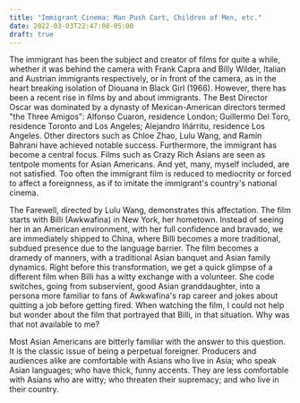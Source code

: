 ```yaml
---
title: "Immigrant Cinema: Man Push Cart, Children of Men, etc."
date: 2022-03-03T22:47:08-05:00
draft: true
---
```


The immigrant has been the subject and creator of films for quite a
while, whether it was behind the camera with Frank Capra and Billy
Wilder, Italian and Austrian immigrants respectively, or in front of
the camera, as in the heart breaking isolation of Diouana in Black
Girl (1966). However, there has been a recent rise in films by and
about immigrants. The Best Director Oscar was dominated by a dynasty
of Mexican-American directors termed "the Three Amigos": Alfonso
Cuaron, residence London; Guillermo Del Toro, residence Toronto and
Los Angeles; Alejandro Iñárritu, residence Los Angeles. Other
directors such as Chloe Zhao, Lulu Wang, and Ramin Bahrani have
achieved notable success. Furthermore, the immigrant has become a
central focus. Films such as Crazy Rich Asians are seen as tentpole
moments for Asian Americans. And yet, many, myself included, are not
satisfied. Too often the immigrant film is reduced to mediocrity or
forced to affect a foreignness, as if to imitate the
immigrant's country's national cinema.

The Farewell, directed by Lulu Wang, demonstrates this
affectation. The film starts with Billi (Awkwafina) in New York, her
hometown. Instead of seeing her in an American environment, with her
full confidence and bravado, we are immediately shipped to China,
where Billi becomes a more traditional, subdued presence due to the
language barrier. The film becomes a dramedy of manners, with a
traditional Asian banquet and Asian family dynamics. Right before this
transformation, we get a quick glimpse of a different film when Billi
has a witty exchange with a volunteer. She code switches, going from
subservient, good Asian granddaughter, into a persona more familiar to
fans of Awkwafina's rap career and jokes about quitting a job before
getting fired. When watching the film, I could not help but wonder
about the film that portrayed that Billi, in that situation. Why was
that not available to me?

Most Asian Americans are bitterly familiar with the answer to this
question. It is the classic issue of being a perpetual
foreigner. Producers and audiences alike are comfortable with Asians
who live in Asia; who speak Asian languages; who have thick, funny
accents. They are less comfortable with Asians who are witty; who
threaten their supremacy; and who live in their country.
